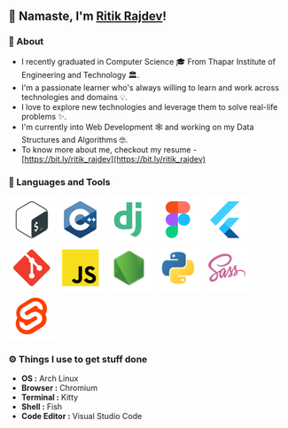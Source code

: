 ## 🙏 Namaste, I'm [Ritik Rajdev]('https://github.com/ritikrajdev')!


### 🚀 About
* I recently graduated in Computer Science 🎓 From Thapar Institute of Engineering and Technology 🏛.
* I'm a passionate learner who's always willing to learn and work across technologies and domains 💡.
* I love to explore new technologies and leverage them to solve real-life problems ✨.
* I'm currently into Web Development 🕸️ and working on my Data Structures and Algorithms 🤓.
* To know more about me, checkout my resume - [https://bit.ly/ritik_rajdev](https://bit.ly/ritik_rajdev)


### 🔨 Languages and Tools
[![Bash](./assets/languages_and_tools/bash-colored.svg)](https://www.gnu.org/software/bash/)
[![C++](./assets/languages_and_tools/c++.svg)](https://www.cplusplus.com)
[![Django](./assets/languages_and_tools/django.svg)](https://www.djangoproject.com)
[![Figma](./assets/languages_and_tools/figma.svg)](https://figma.com)
[![Flutter](./assets/languages_and_tools/flutter.svg)](https://flutter.dev)
[![Git](./assets/languages_and_tools/git-scm.svg)](https://git-scm.com)
[![Javascript](./assets/languages_and_tools/javascript.svg)](https://www.javascript.com)
[![Node.Js](./assets/languages_and_tools/node.svg)](https://nodejs.org/en)
[![Python](./assets/languages_and_tools/python.svg)](https://www.python.org)
[![Sass](./assets/languages_and_tools/sass.svg)](https://sass-lang.com)
[![Svelte](./assets/languages_and_tools/svelte.svg)](https://svelte.dev)


### ⚙️ Things I use to get stuff done
* **OS :** Arch Linux
* **Browser :** Chromium
* **Terminal :** Kitty
* **Shell :** Fish
* **Code Editor :** Visual Studio Code
